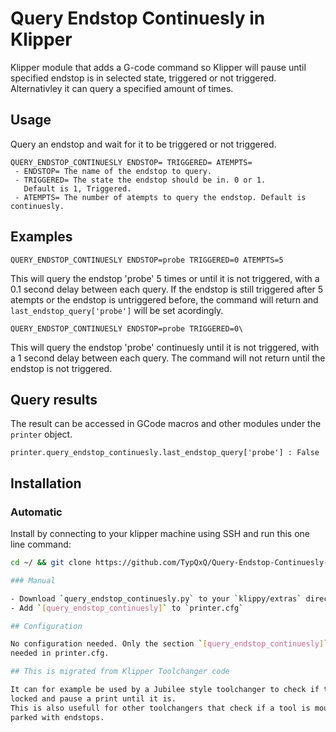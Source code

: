 # Query Endstop Continuesly in Klipper

Klipper module that adds a G-code command so Klipper will pause until
specified endstop is in selected state, triggered or not triggered.
Alternativley it can query a specified amount of times.

## Usage

Query an endstop and wait for it to be triggered or not triggered.

```text
QUERY_ENDSTOP_CONTINUESLY ENDSTOP= TRIGGERED= ATEMPTS=
 - ENDSTOP= The name of the endstop to query.
 - TRIGGERED= The state the endstop should be in. 0 or 1.
   Default is 1, Triggered.
 - ATEMPTS= The number of atempts to query the endstop. Default is continuesly.
```

## Examples

```text
QUERY_ENDSTOP_CONTINUESLY ENDSTOP=probe TRIGGERED=0 ATEMPTS=5
```

This will query the endstop 'probe' 5 times or until it is not triggered, with
a 0.1 second delay between each query. If the endstop is still triggered after 5
atempts or the endstop is untriggered before, the command will return and
`last_endstop_query['probe']` will be set acordingly.

```text
QUERY_ENDSTOP_CONTINUESLY ENDSTOP=probe TRIGGERED=0\
```

This will query the endstop 'probe' continuesly until it is not triggered,
with a 1 second delay between each query. The command will not return until the
 endstop is not triggered.

## Query results

The result can be accessed in GCode macros and other modules under the
`printer` object.

```text
printer.query_endstop_continuesly.last_endstop_query['probe'] : False
```

## Installation

### Automatic

Install by connecting to your klipper machine using SSH and run this one line command:

```bash
cd ~/ && git clone https://github.com/TypQxQ/Query-Endstop-Continuesly-in-Klipper.git && bash ~/Query-Endstop-Continuesly-in-Klipper/install.sh```

### Manual

- Download `query_endstop_continuesly.py` to your `klippy/extras` directory.
- Add `[query_endstop_continuesly]` to `printer.cfg`

## Configuration

No configuration needed. Only the section `[query_endstop_continuesly]` is
needed in printer.cfg.

## This is migrated from Klipper Toolchanger code

It can for example be used by a Jubilee style toolchanger to check if tool is
locked and pause a print until it is.
This is also usefull for other toolchangers that check if a tool is mounted or
parked with endstops.
